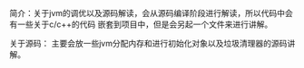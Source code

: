 简介：关于jvm的调优以及源码解读，会从源码编译阶段进行解读，所以代码中会有一些关于c/c++的代码
嵌套到项目中，但是会另起一个文件来进行讲解。

关于源码：
主要会放一些jvm分配内存和进行初始化对象以及垃圾清理器的源码讲解。
